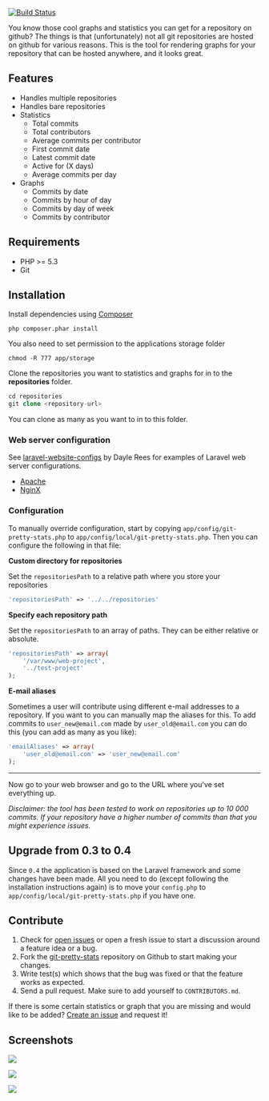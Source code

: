 [![Build Status](https://api.travis-ci.org/modess/git-pretty-stats.png)](https://api.travis-ci.org/modess/git-pretty-stats.png)

You know those cool graphs and statistics you can get for a repository on github? The things is that (unfortunately) not all git repositories are hosted on github for various reasons. This is the tool for rendering graphs for your repository that can be hosted anywhere, and it looks great.

## Features

* Handles multiple repositories
* Handles bare repositories
* Statistics
  - Total commits
  - Total contributors
  - Average commits per contributor
  - First commit date
  - Latest commit date
  - Active for (X days)
  - Average commits per day
* Graphs
  - Commits by date
  - Commits by hour of day
  - Commits by day of week
  - Commits by contributor

## Requirements

* PHP >= 5.3
* Git

## Installation

Install dependencies using [Composer](http://getcomposer.org/)

    php composer.phar install

You also need to set permission to the applications storage folder

    chmod -R 777 app/storage

Clone the repositories you want to statistics and graphs for in to the **repositories** folder.
```php
cd repositories
git clone <repository-url>
```
You can clone as many as you want to in to this folder.

### Web server configuration

See [laravel-website-configs](https://github.com/daylerees/laravel-website-configs) by Dayle Rees for examples of Laravel web server configurations.

* [Apache](https://github.com/daylerees/laravel-website-configs/blob/master/apache.conf)
* [NginX](https://github.com/daylerees/laravel-website-configs/blob/master/nginx.conf)

### Configuration
To manually override configuration, start by copying `app/config/git-pretty-stats.php` to `app/config/local/git-pretty-stats.php`. Then you can configure the following in that file:

**Custom directory for repositories**

Set the `repositoriesPath` to a relative path where you store your repositories
```php
'repositoriesPath' => '../../repositories'
```
**Specify each repository path**

Set the `repositoriesPath` to an array of paths. They can be either relative or absolute.
```php
'repositoriesPath' => array(
    '/var/www/web-project',
    '../test-project'
);
```

**E-mail aliases**

Sometimes a user will contribute using different e-mail addresses to a repository. If you want to you can manually map the aliases for this. To add commits to `user_new@email.com` made by `user_old@email.com` you can do this (you can add as many as you like):
```php
'emailAliases' => array(
    'user_old@email.com' => 'user_new@email.com'
);
```

***

Now go to your web browser and go to the URL where you've set everything up.

*Disclaimer: the tool has been tested to work on repositories up to 10 000 commits. If your repository have a higher number of commits than that you might experience issues.*

## Upgrade from 0.3 to 0.4

Since `0.4` the application is based on the Laravel framework and some changes have been made. All you need to do (except following the installation instructions again) is to move your `config.php` to `app/config/local/git-pretty-stats.php` if you have one.

## Contribute

1. Check for [open issues](https://github.com/modess/git-pretty-stats/issues) or open a fresh issue to start a discussion around a feature idea or a bug.
2. Fork the [git-pretty-stats](https://github.com/modess/git-pretty-stats) repository on Github to start making your changes.
3. Write test(s) which shows that the bug was fixed or that the feature works as expected.
5. Send a pull request. Make sure to add yourself to `CONTRIBUTORS.md`.

If there is some certain statistics or graph that you are missing and would like to be added? [Create an issue](https://github.com/modess/git-pretty-stats/issues/new) and request it!

## Screenshots
![](https://modess.github.io/git-pretty-stats/statistics-0.5.png)

![](https://modess.github.io/git-pretty-stats/commit-activity-0.5.png)

![](https://modess.github.io/git-pretty-stats/contributors-0.5.png)

